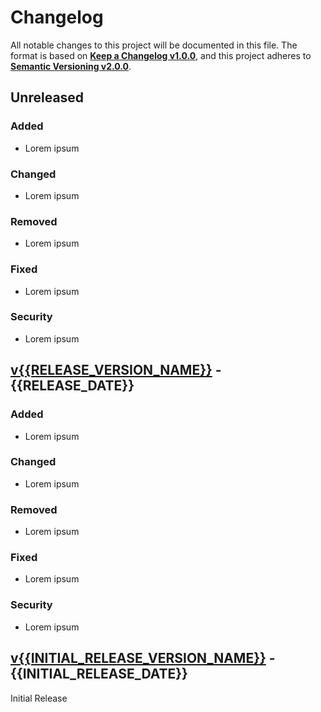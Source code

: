 <!-- markdownlint-disable no-duplicate-heading -->

# Changelog #

All notable changes to this project will be documented in this file.
The format is based on [**Keep a Changelog v1.0.0**](https://keepachangelog.com/en/1.0.0/),
and this project adheres to [**Semantic Versioning v2.0.0**](https://semver.org/spec/v2.0.0.html).

## Unreleased ##

### Added ###

* Lorem ipsum

### Changed ###

* Lorem ipsum

### Removed ###

* Lorem ipsum

### Fixed ###

* Lorem ipsum

### Security ###

* Lorem ipsum

## [v{{RELEASE_VERSION_NAME}}] - {{RELEASE_DATE}} ##

[v{{RELEASE_VERSION_NAME}}]: https://github.com/mfederczuk/{{REPO_NAME}}/releases/tag/v{{RELEASE_VERSION_NAME}}

### Added ###

* Lorem ipsum

### Changed ###

* Lorem ipsum

### Removed ###

* Lorem ipsum

### Fixed ###

* Lorem ipsum

### Security ###

* Lorem ipsum

## [v{{INITIAL_RELEASE_VERSION_NAME}}] - {{INITIAL_RELEASE_DATE}} ##

[v{{INITIAL_RELEASE_VERSION_NAME}}]: https://github.com/mfederczuk/{{REPO_NAME}}/releases/tag/v{{INITIAL_RELEASE_VERSION_NAME}}

Initial Release
